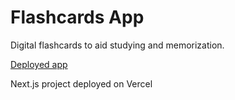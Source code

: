 # Flashcards App

Digital flashcards to aid studying and memorization. 

[Deployed app](https://dominique-cuevas-flashcards.vercel.app/)

Next.js project deployed on Vercel